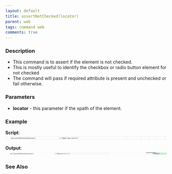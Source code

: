 ```yaml
---
layout: default
title: assertNotChecked(locator)
parent: web
tags: command web
comments: true
---
```


### Description

- This command is to assert if the element is not checked.
- This is mostly useful to identify the checkbox or radio button element for not checked
- The command will pass if required attribute is present and unchecked or fail otherwise.

### Parameters

- **locator** - this parameter if the xpath of the element.

### Example

**Script**:<br/>
![](image/assertNotChecked_01.png)

**Output**:<br/>
![](image/assertNotChecked_02.png)

### See Also